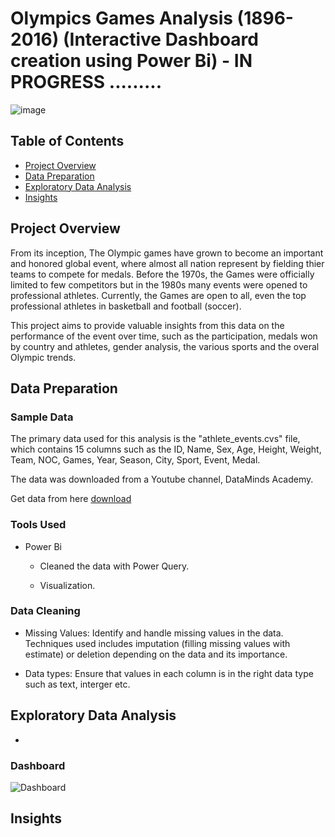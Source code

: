 # Olympics Games Analysis (1896-2016) (Interactive Dashboard creation using Power Bi) - IN PROGRESS .........



![image](https://globallygrounded.com/wp-content/uploads/2016/08/olympic-games.jpg)


## Table of Contents

- [Project Overview](#project-overview)
- [Data Preparation](#data-preparation)
- [Exploratory Data Analysis](#exploratory-data-analysis)  
- [Insights](#insights)


## Project Overview
From its inception, The Olympic games have grown to become an important and honored global event, where almost all nation represent by fielding thier teams to compete for medals. Before the 1970s, the Games were officially limited to few competitors but in the 1980s many events were opened to professional athletes. Currently, the Games are open to all, even the top professional athletes in basketball and football (soccer). 

This project aims to provide valuable insights from this data on the performance of the event over time, such as the participation, medals won by country and athletes, gender analysis, the various sports and the overal Olympic trends.
 



## Data Preparation

### Sample Data

The primary data used for this analysis is the "athlete_events.cvs" file, which contains 15 columns such as the ID, Name, Sex, Age, Height, Weight, Team, NOC, Games, Year, Season, City, Sport, Event, Medal.

The data was downloaded from a Youtube channel, DataMinds Academy.

Get data from here [download](https://www.youtube.com/watch?v=2orCOI4q_qc)

### Tools Used
- Power Bi
  
  * Cleaned the data with Power Query.
    
  * Visualization.
  
### Data Cleaning 
- Missing Values: Identify and handle missing values in the data. Techniques used includes imputation (filling missing values with estimate) or deletion depending on the data and its importance.

- Data types: Ensure that values in each column is in the right data type such as text, interger etc. 

## Exploratory Data Analysis

- 









### Dashboard

![Dashboard](https://github.com/user-attachments/assets/a40c746c-4dd3-4cfb-9c0a-93044b7b4f3e)

  
## Insights
